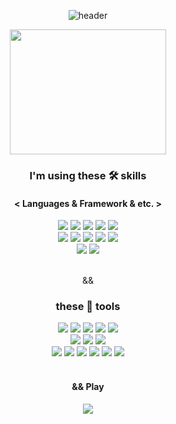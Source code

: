 <!--
**Sangmin-Jeon/Sangmin-Jeon** is a ✨ _special_ ✨ repository because its `README.md` (this file) appears on your GitHub profile.

Here are some ideas to get you started:

- 🔭 I’m currently working on ...
- 🌱 I’m currently learning ...
- 👯 I’m looking to collaborate on ...
- 🤔 I’m looking for help with ...
- 💬 Ask me about ...
- 📫 How to reach me: ...
- 😄 Pronouns: ...
- ⚡ Fun fact: ...
-->
<div align="center">

![header](https://capsule-render.vercel.app/api?type=slice&color=d7e6fa&section=header&height=200&text=Hi%20there🐶&fontAlign=70&rotate=13&fontAlignY=25&descAlign=70.&descAlignY=44&fontColor=black)   

<img src="https://github.com/Sangmin-Jeon/Sangmin-Jeon/assets/59474775/fb35237c-6403-4be3-9b8f-710736976b17.PNG"  width="250" height="200">
    
### I'm using these 🛠 skills  

#### < Languages & Framework & etc. >  
<p align="center">
<img src="https://img.shields.io/badge/-Swift-white?logo=Swift&logoColor=orange"/> 
<img src="https://img.shields.io/badge/-SwiftUI-black?logo=Swift&logoColor=blue"/>
<img src="https://img.shields.io/badge/-Combine-black?logo=Swift&logoColor=blue"/>  
<img src="https://img.shields.io/badge/-UIkit-orange?logo=Swift&logoColor=white"/>  
<img src="https://img.shields.io/badge/-RxSwift-B7178C?logo=reactivex&logoColor=white"/>  
    <br> 
        <img src="https://img.shields.io/badge/-MySQL-4479A1?logo=MySQL&logoColor=white"/>
        <img src="https://img.shields.io/badge/-FireBase-FFCA28?logo=FireBase&logoColor=white"/>  
        <img src="https://img.shields.io/badge/-JavaScript-F7DF1E?logo=javascript&logoColor=black"/>  
        <img src="https://img.shields.io/badge/-HTML-E34F26?logo=html5&logoColor=white"/>  
        <img src="https://img.shields.io/badge/-CSS-1572B6?logo=css3&logoColor=white"/>  
        <br>
            <img src="https://img.shields.io/badge/-Language-A8B9CC?logo=C&logoColor=blue"/>  
            <img src="https://img.shields.io/badge/-Verilog-9999FF?"/>
        <br>
    <br>
</p>

&&
    
### these 🧰 tools
<img src="https://img.shields.io/badge/-Git-F05032?logo=Git&logoColor=white"/>
<img src="https://img.shields.io/badge/-Github-181717?logo=Github&logoColor=white"/>
<img src="https://img.shields.io/badge/-Xcode-147EFB?logo=Xcode&logoColor=white"/>
<img src="https://img.shields.io/badge/-VSCode-007ACC?logo=visualstudiocode&logoColor=white"/>
<img src="https://img.shields.io/badge/-Vim-019733?logo=Vim&logoColor=white"/>
    <br>
        <img src="https://img.shields.io/badge/-Jira-0052CC?logo=Jira&logoColor=white"/>
        <img src="https://img.shields.io/badge/-Slack-4A154B?logo=Slack&logoColor=white"/>
        <img src="https://img.shields.io/badge/-Notion-white?logo=Notion&logoColor=black"/>
        <br>
            <img src="https://img.shields.io/badge/-iOS-%23000000?logo=Apple&logoColor=white"/>
            <img src="https://img.shields.io/badge/-MacOS-white?logo=Apple&logoColor=black"/>
            <img src="https://img.shields.io/badge/-Ubuntu-E95420?logo=Ubuntu&logoColor=white"/>
            <img src="https://img.shields.io/badge/-Jetson-76B900?logo=Nvidia&logoColor=white"/>
            <img src="https://img.shields.io/badge/-Raspbian-A22846?logo=RaspberryPi&logoColor=white"/>
            <img src="https://img.shields.io/badge/-Arduino-00878F?logo=Arduino&logoColor=white"/>
        <br>
    <br>
    
#### && Play 
<img src="https://img.shields.io/badge/-Nintendo Switch-E60012?logo=nintendoswitch&logoColor=white"/>
    
</div>

